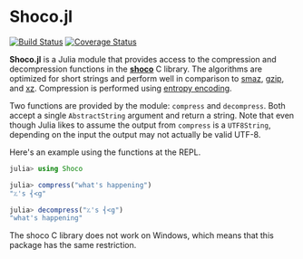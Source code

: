 # Shoco.jl

[![Build Status](https://travis-ci.org/ararslan/Shoco.jl.svg?branch=master)](https://travis-ci.org/ararslan/Shoco.jl)
[![Coverage Status](https://coveralls.io/repos/github/ararslan/Shoco.jl/badge.svg?branch=master)](https://coveralls.io/github/ararslan/Shoco.jl?branch=master)

**Shoco.jl** is a Julia module that provides access to the compression and decompression functions in the [**shoco**](https://github.com/Ed-von-Schleck/shoco) C library.
The algorithms are optimized for short strings and perform well in comparison to [smaz](https://github.com/antirez/smaz), [gzip](https://en.wikipedia.org/wiki/Gzip), and [xz](https://en.wikipedia.org/wiki/Xz).
Compression is performed using [entropy encoding](https://en.wikipedia.org/wiki/Entropy_encoding).

Two functions are provided by the module: `compress` and `decompress`.
Both accept a single `AbstractString` argument and return a string.
Note that even though Julia likes to assume the output from `compress` is a `UTF8String`, depending on the input the output may not actually be valid UTF-8.

Here's an example using the functions at the REPL.

```julia
julia> using Shoco

julia> compress("what's happening")
"؉'s ⎨<g"

julia> decompress("؉'s ⎨<g")
"what's happening"
```

The shoco C library does not work on Windows, which means that this package has the same restriction.

